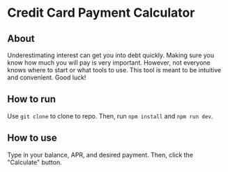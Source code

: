# Credit Card Payment Calculator

## About
Underestimating interest can get you into debt quickly. Making sure you know how much you will pay is very important. However, not everyone knows where to start or what tools to use. This tool is meant to be intuitive and convenient. Good luck!

## How to run
Use `git clone` to clone to repo. Then, run `npm install` and `npm run dev`.

## How to use
Type in your balance, APR, and desired payment. Then, click the "Calculate" button.
